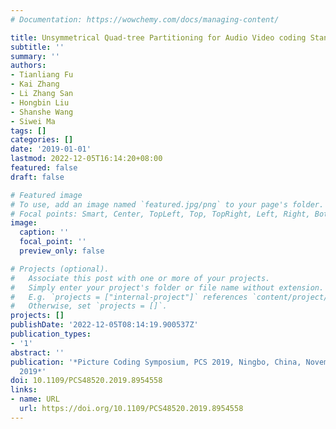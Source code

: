 ```yaml
---
# Documentation: https://wowchemy.com/docs/managing-content/

title: Unsymmetrical Quad-tree Partitioning for Audio Video coding Standard-3 (AVS-3)
subtitle: ''
summary: ''
authors:
- Tianliang Fu
- Kai Zhang
- Li Zhang San
- Hongbin Liu
- Shanshe Wang
- Siwei Ma
tags: []
categories: []
date: '2019-01-01'
lastmod: 2022-12-05T16:14:20+08:00
featured: false
draft: false

# Featured image
# To use, add an image named `featured.jpg/png` to your page's folder.
# Focal points: Smart, Center, TopLeft, Top, TopRight, Left, Right, BottomLeft, Bottom, BottomRight.
image:
  caption: ''
  focal_point: ''
  preview_only: false

# Projects (optional).
#   Associate this post with one or more of your projects.
#   Simply enter your project's folder or file name without extension.
#   E.g. `projects = ["internal-project"]` references `content/project/deep-learning/index.md`.
#   Otherwise, set `projects = []`.
projects: []
publishDate: '2022-12-05T08:14:19.900537Z'
publication_types:
- '1'
abstract: ''
publication: '*Picture Coding Symposium, PCS 2019, Ningbo, China, November 12-15,
  2019*'
doi: 10.1109/PCS48520.2019.8954558
links:
- name: URL
  url: https://doi.org/10.1109/PCS48520.2019.8954558
---
```

